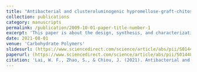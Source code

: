 ```yaml
---
title: "Antibacterial and clusteroluminogenic hypromellose-graft-chitosan-based polyelectrolyte complex films with high functional flexibility for food packaging"
collection: publications
category: manuscripts
permalink: /publication/2009-10-01-paper-title-number-1
excerpt: 'This paper is about the design, synthesis, and characterization of a novel carbohydrate material-based thin film.'
date: 2021-08-01
venue: 'Carbohydrate Polymers'
slidesurl: (https://www.sciencedirect.com/science/article/abs/pii/S0144861721008341)
paperurl: (https://www.sciencedirect.com/science/article/abs/pii/S0144861721008341)
citation: 'Lai, W. F., Zhao, S., & Chiou, J. (2021). Antibacterial and clusteroluminogenic hypromellose-graft-chitosan-based polyelectrolyte complex films with high functional flexibility for food packaging. Carbohydrate Polymers, 271, 118447.'
---
```

